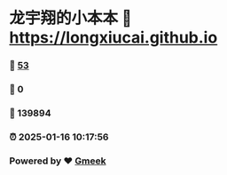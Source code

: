 # 龙宇翔的小本本 :link: https://longxiucai.github.io 
### :page_facing_up: [53](https://longxiucai.github.io/tag.html) 
### :speech_balloon: 0 
### :hibiscus: 139894 
### :alarm_clock: 2025-01-16 10:17:56 
### Powered by :heart: [Gmeek](https://github.com/Meekdai/Gmeek)
